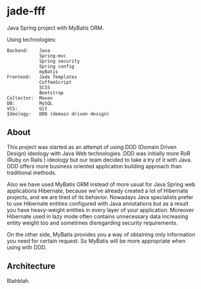 jade-fff
========

Java Spring project with MyBatis ORM.

Using technologies:

    Backend:    Java
                Spring-mvc
                Spring security
                Spring config
                myBatis
    Frontend:   Jade Templates
                CoffeeScript
                SCSS
                Bootstrap
    Collector:  Maven
    DB:         MySQL
    VCS:        Git
    Ideology:   DDD (domain driven design)

About
-----
This project was started as an attempt of using DDD (Domain Driven Design) ideology with Java Web technologies. DDD was initially more RoR (Ruby on Rails ) ideology but our team decided to take a try of it with Java. DDD offers more business oriented application building approach than traditional methods.

Also we have used MyBatis ORM instead of more usual for Java Spring web applications Hibernate, because we've already created a lot of Hibernate projects, and we are tired of its behavior. Nowadays Java specialists prefer to use Hibernate entities configured with Java annotations but as a result you have heavy-weight entities in every layer of your application. Moreover Hibernate used in lazy mode often contains unnecessary data increasing entity weight too and sometimes disregarding security requirements.

On the other side, MyBatis provides you a way of obtaining only information you need for certain request. So MyBatis will be more appropriate when using with DDD.

Architecture
------------
Blahblah.

